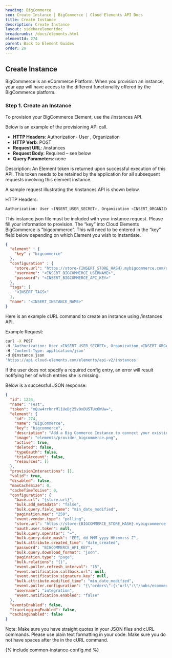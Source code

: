 ```yaml
---
heading: BigCommerce
seo: Create Instance | BigCommerce | Cloud Elements API Docs
title: Create Instance
description: Create Instance
layout: sidebarelementdoc
breadcrumbs: /docs/elements.html
elementId: 274
parent: Back to Element Guides
order: 20
---
```


## Create Instance

BigCommerce is an eCommerce Platform. When you provision an instance, your app will have access to the different functionality offered by the BigCommerce platform.

### Step 1. Create an Instance

To provision your BigCommerce Element, use the /instances API.

Below is an example of the provisioning API call.

* __HTTP Headers__: Authorization- User <user secret>, Organization <organization secret>
* __HTTP Verb__: POST
* __Request URL__: /instances
* __Request Body__: Required – see below
* __Query Parameters__: none

Description: An Element token is returned upon successful execution of this API. This token needs to be retained by the application for all subsequent requests involving this element instance.

A sample request illustrating the /instances API is shown below.

HTTP Headers:

```bash
Authorization: User <INSERT_USER_SECRET>, Organization <INSERT_ORGANIZATION_SECRET>

```
This instance.json file must be included with your instance request.  Please fill your information to provision.  The “key” into Cloud Elements BigCommerce is "bigcommerce".  This will need to be entered in the “key” field below depending on which Element you wish to instantiate.

```JSON
{
  "element" : {
    "key" : "bigcommerce"
  },
  "configuration" : {
    "store.url": "https://store-{INSERT_STORE_HASH}.mybigcommerce.com/api/v2/",
    "username": "<INSERT_BIGCOMMERCE_USERNAME>",
    "password": "<INSERT_BIGCOMMERCE_API_KEY>"
  },
  "tags": [
    "<INSERT_TAGS>"
  ],
  "name": "<INSERT_INSTANCE_NAME>"
}
```

Here is an example cURL command to create an instance using /instances API.

Example Request:

```bash
curl -X POST
-H 'Authorization: User <INSERT_USER_SECRET>, Organization <INSERT_ORGANIZATION_SECRET>'
-H 'Content-Type: application/json'
-d @instance.json
'https://api.cloud-elements.com/elements/api-v2/instances'
```

If the user does not specify a required config entry, an error will result notifying her of which entries she is missing.

Below is a successful JSON response:

```JSON
{
  "id": 1234,
  "name": "Test",
  "token": "mQuw4rrhnrMl1UeDj25v0xDU5TUx6WUw=",
  "element": {
    "id": 274,
    "name": "BigCommerce",
    "key": "bigcommerce",
    "description": "Add a Big Commerce Instance to connect your existing Big Commerce account to the eCommerce Hub, allowing you to manage orders and products across multiple eCommerce Elements. You will need your Big Commerce account information to add an instance.",
    "image": "elements/provider_bigcommerce.png",
    "active": true,
    "deleted": false,
    "typeOauth": false,
    "trialAccount": false,
    "resources": []
  },
  "provisionInteractions": [],
  "valid": true,
  "disabled": false,
  "maxCacheSize": 0,
  "cacheTimeToLive": 0,
  "configuration": {
    "base.url": "{store.url}",
    "bulk.add_metadata": "false",
    "bulk.query.field_name": "min_date_modified",
    "pagination.max": "250",
    "event.vendor.type": "polling",
    "store.url": "https://store-{BIGCOMMERCE_STORE_HASH}.mybigcommerce.com/api/v2/",
    "oauth.user.token": null,
    "bulk.query.operator": "=",
    "bulk.query.date_mask": "EEE, dd MMM yyyy HH:mm:ss Z",
    "bulk.attribute.created_time": "date_created",
    "password": "BIGCOMMERCE_API_KEY",
    "bulk.query.download_format": "json",
    "pagination.type": "page",
    "bulk.relations": "{}",
    "event.poller.refresh_interval": "15",
    "event.notification.callback.url": null,
    "event.notification.signature.key": null,
    "bulk.attribute.modified_time": "min_date_modified",
    "event.poller.configuration": "{\"orders\":{\"url\":\"/hubs/ecommerce/orders?where=min_date_modified=${date:yyyy-MM-dd'T'HH:mm:ssXXX}\",\"idField\":\"id\",\"datesConfiguration\":{\"updatedDateField\":\"\",\"updatedDateFormat\":\"key\",\"createdDateField\":\"\",\"createdDateFormat\":\"key\"}},\"products\":{\"url\":\"/hubs/ecommerce/products?where=min_date_modified=${date:yyyy-MM-dd'T'HH:mm:ssXXX}\",\"idField\":\"id\",\"datesConfiguration\":{\"updatedDateField\":\"\",\"updatedDateFormat\":\"key\",\"createdDateField\":\"\",\"createdDateFormat\":\"key\"}},\"customers\":{\"url\":\"/hubs/ecommerce/customers?where=min_date_modified=${date:yyyy-MM-dd'T'HH:mm:ssXXX}\",\"idField\":\"id\",\"datesConfiguration\":{\"updatedDateField\":\"\",\"updatedDateFormat\":\"key\",\"createdDateField\":\"\",\"createdDateFormat\":\"key\"}}}",
    "username": "integration",
    "event.notification.enabled": "false"
  },
  "eventsEnabled": false,
  "traceLoggingEnabled": false,
  "cachingEnabled": false
}
```

Note:  Make sure you have straight quotes in your JSON files and cURL commands.  Please use plain text formatting in your code.  Make sure you do not have spaces after the in the cURL command.

{% include common-instance-config.md %}
